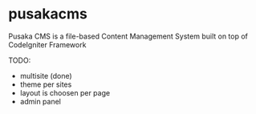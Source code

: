 pusakacms
=========

Pusaka CMS is a file-based Content Management System built on top of CodeIgniter Framework

TODO:

- multisite (done)
- theme per sites
- layout is choosen per page
- admin panel
